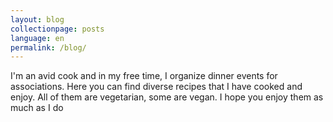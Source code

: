 ```yaml
---
layout: blog
collectionpage: posts
language: en
permalink: /blog/
---
```


I'm an avid cook and in my free time, I organize dinner events for associations. Here you can find diverse recipes that I have cooked and enjoy. All of them are vegetarian, some are vegan. I hope you enjoy them as much as I do


